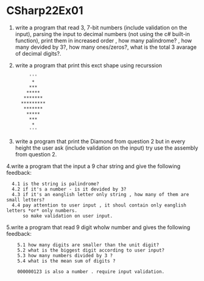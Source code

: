 # CSharp22Ex01 



 1. write a program that read 3, 7-bit numbers (include validation on the input),
	        parsing the input to decimal numbers (not using the c# built-in function),
	        print them in increased order , how many palindrome? , how many devided by 3?, 
          how many ones/zeros?, what is the total 3 avarage of decimal digits?. 
  
	  
 2. write a program that print this exct shape using recurssion	
             
             '''
              *
             ***
            *****
           *******
          *********
           *******
            *****
             ***
              *
             '''
             
             
3. write a program that print the Diamond from question 2 but in every height the user ask (include validation on the input) 
		    try use the assembly from question 2. <br/> 
		
4.write a program that the input a 9 char string and give the following feedback:
      
      4.1 is the string is palindrome?
      4.2 if it's a number - is it devided by 3?
      4.3 if it's an eanglish letter only string , how many of them are small letters?
      4.4 pay attention to user input , it shoul contain only eanglish letters *or* only numbers.
          so make validation on user input.
     
	
	
  5.write a program that read 9 digit wholw number and gives the following feedback: 
		
		5.1 how many digits are smaller than the unit digit? 
		5.2 what is the biggest digit according to user input? 
		5.3 how many numbers divided by 3 ? 
		5.4 what is the mean sum of digits ?
		
		000000123 is also a number . require input validation.	
														
													 	   







